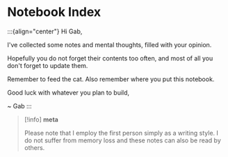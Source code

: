 # Notebook Index

:::{align="center"}
Hi Gab,

I've collected some notes and mental thoughts, filled with your opinion.

Hopefully you do not forget their contents too often, and most of all you don't forget to update them.

Remember to feed the cat. Also remember where you put this notebook.

Good luck with whatever you plan to build,

~ Gab
:::

> [!info]
> **meta**
>
> Please note that I employ the first person simply as a writing style. I do not suffer from memory loss and these notes can also be read by others.


